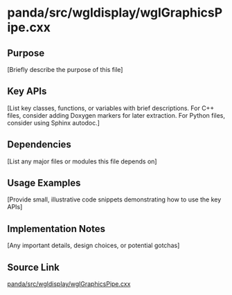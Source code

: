 # panda/src/wgldisplay/wglGraphicsPipe.cxx

## Purpose
[Briefly describe the purpose of this file]

## Key APIs
[List key classes, functions, or variables with brief descriptions.
For C++ files, consider adding Doxygen markers for later extraction.
For Python files, consider using Sphinx autodoc.]

## Dependencies
[List any major files or modules this file depends on]

## Usage Examples
[Provide small, illustrative code snippets demonstrating how to use the key APIs]

## Implementation Notes
[Any important details, design choices, or potential gotchas]

## Source Link
[panda/src/wgldisplay/wglGraphicsPipe.cxx](link_to_source_repository/panda/src/wgldisplay/wglGraphicsPipe.cxx)

